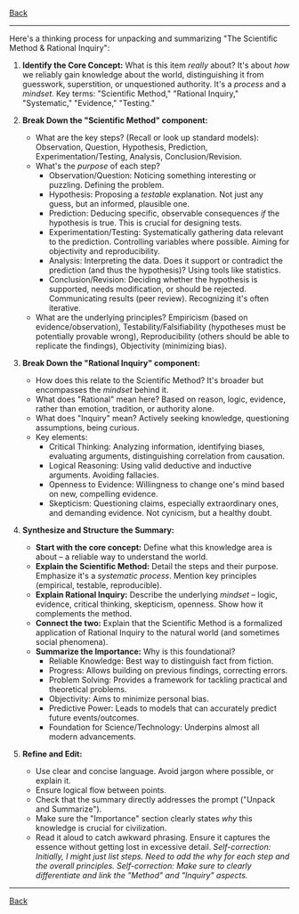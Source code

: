[Back](README.md)

---

Here's a thinking process for unpacking and summarizing "The Scientific Method & Rational Inquiry":

1.  **Identify the Core Concept:** What is this item *really* about? It's about *how* we reliably gain knowledge about the world, distinguishing it from guesswork, superstition, or unquestioned authority. It's a *process* and a *mindset*. Key terms: "Scientific Method," "Rational Inquiry," "Systematic," "Evidence," "Testing."

2.  **Break Down the "Scientific Method" component:**
    *   What are the key steps? (Recall or look up standard models): Observation, Question, Hypothesis, Prediction, Experimentation/Testing, Analysis, Conclusion/Revision.
    *   What's the *purpose* of each step?
        *   Observation/Question: Noticing something interesting or puzzling. Defining the problem.
        *   Hypothesis: Proposing a *testable* explanation. Not just any guess, but an informed, plausible one.
        *   Prediction: Deducing specific, observable consequences *if* the hypothesis is true. This is crucial for designing tests.
        *   Experimentation/Testing: Systematically gathering data relevant to the prediction. Controlling variables where possible. Aiming for objectivity and reproducibility.
        *   Analysis: Interpreting the data. Does it support or contradict the prediction (and thus the hypothesis)? Using tools like statistics.
        *   Conclusion/Revision: Deciding whether the hypothesis is supported, needs modification, or should be rejected. Communicating results (peer review). Recognizing it's often iterative.
    *   What are the underlying principles? Empiricism (based on evidence/observation), Testability/Falsifiability (hypotheses must be potentially provable wrong), Reproducibility (others should be able to replicate the findings), Objectivity (minimizing bias).

3.  **Break Down the "Rational Inquiry" component:**
    *   How does this relate to the Scientific Method? It's broader but encompasses the *mindset* behind it.
    *   What does "Rational" mean here? Based on reason, logic, evidence, rather than emotion, tradition, or authority alone.
    *   What does "Inquiry" mean? Actively seeking knowledge, questioning assumptions, being curious.
    *   Key elements:
        *   Critical Thinking: Analyzing information, identifying biases, evaluating arguments, distinguishing correlation from causation.
        *   Logical Reasoning: Using valid deductive and inductive arguments. Avoiding fallacies.
        *   Openness to Evidence: Willingness to change one's mind based on new, compelling evidence.
        *   Skepticism: Questioning claims, especially extraordinary ones, and demanding evidence. Not cynicism, but a healthy doubt.

4.  **Synthesize and Structure the Summary:**
    *   **Start with the core concept:** Define what this knowledge area is about – a reliable way to understand the world.
    *   **Explain the Scientific Method:** Detail the steps and their purpose. Emphasize it's a *systematic process*. Mention key principles (empirical, testable, reproducible).
    *   **Explain Rational Inquiry:** Describe the underlying *mindset* – logic, evidence, critical thinking, skepticism, openness. Show how it complements the method.
    *   **Connect the two:** Explain that the Scientific Method is a formalized application of Rational Inquiry to the natural world (and sometimes social phenomena).
    *   **Summarize the Importance:** Why is this foundational?
        *   Reliable Knowledge: Best way to distinguish fact from fiction.
        *   Progress: Allows building on previous findings, correcting errors.
        *   Problem Solving: Provides a framework for tackling practical and theoretical problems.
        *   Objectivity: Aims to minimize personal bias.
        *   Predictive Power: Leads to models that can accurately predict future events/outcomes.
        *   Foundation for Science/Technology: Underpins almost all modern advancements.

5.  **Refine and Edit:**
    *   Use clear and concise language. Avoid jargon where possible, or explain it.
    *   Ensure logical flow between points.
    *   Check that the summary directly addresses the prompt ("Unpack and Summarize").
    *   Make sure the "Importance" section clearly states *why* this knowledge is crucial for civilization.
    *   Read it aloud to catch awkward phrasing. Ensure it captures the essence without getting lost in excessive detail. *Self-correction: Initially, I might just list steps. Need to add the *why* for each step and the overall principles.* *Self-correction: Make sure to clearly differentiate and link the "Method" and "Inquiry" aspects.*

---

[Back](README.md)
